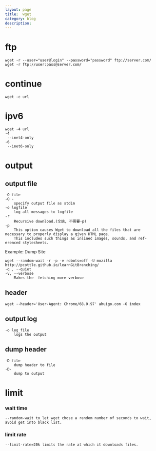 ```yaml
---
layout: page
title:	wget
category: blog
description:
---
```

# ftp

    wget -r --user="user@login" --password="password" ftp://server.com/
    wget -r ftp://user:pass@server.com/

# continue

	wget -c url

# ipv6

	wget -4 url
	-4
	 --inet4-only
	-6
	 --inet6-only

# output

## output file

	-O file
	-O -
		specify output file as stdin
	-o logfile
		log all messages to logfile
	-r
		Recursive download.(全站, 不需要-p)
	-p
		This option causes Wget to download all the files that are necessary to properly display a given HTML page.
		This includes such things as inlined images, sounds, and ref-erenced stylesheets.

Example: Dump Site

	wget --random-wait -r -p -e robots=off -U mozilla http://pcottle.github.io/learnGitBranching/
	-q , --quiet
	-v, --verbose
		Makes the  fetching more verbose

## header

    wget --header='User-Agent: Chrome/68.0.97' ahuigo.com -O index

## output log

	-o log_file
		logs the output

## dump header

	-D file
		dump header to file
	-D-
		dump to output

# limit

### wait time
	--random-wait to let wget chose a random number of seconds to wait, avoid get into black list.

### limit rate
	--limit-rate=20k limits the rate at which it downloads files.
